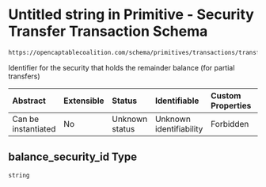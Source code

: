 # Untitled string in Primitive - Security Transfer Transaction Schema

```txt
https://opencaptablecoalition.com/schema/primitives/transactions/transfer/BaseTransfer.schema.json#/properties/balance_security_id
```

Identifier for the security that holds the remainder balance (for partial transfers)

| Abstract            | Extensible | Status         | Identifiable            | Custom Properties | Additional Properties | Access Restrictions | Defined In                                                                                                                 |
| :------------------ | :--------- | :------------- | :---------------------- | :---------------- | :-------------------- | :------------------ | :------------------------------------------------------------------------------------------------------------------------- |
| Can be instantiated | No         | Unknown status | Unknown identifiability | Forbidden         | Allowed               | none                | [BaseTransfer.schema.json*](../../schema/primitives/transactions/transfer/BaseTransfer.schema.json "open original schema") |

## balance_security_id Type

`string`
